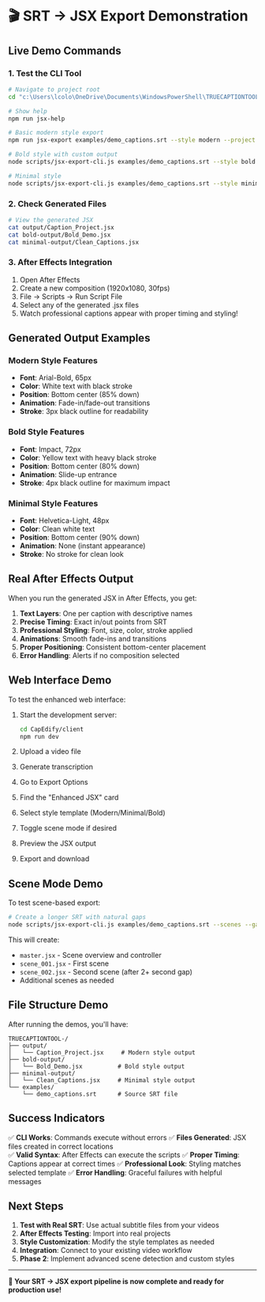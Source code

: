 # 🎬 SRT → JSX Export Demonstration

## Live Demo Commands

### 1. Test the CLI Tool
```bash
# Navigate to project root
cd "c:\Users\lcolo\OneDrive\Documents\WindowsPowerShell\TRUECAPTIONTOOL-"

# Show help
npm run jsx-help

# Basic modern style export
npm run jsx-export examples/demo_captions.srt --style modern --project "Demo Video"

# Bold style with custom output
node scripts/jsx-export-cli.js examples/demo_captions.srt --style bold --project "Bold Demo" --output ./bold-output

# Minimal style
node scripts/jsx-export-cli.js examples/demo_captions.srt --style minimal --project "Clean Captions" --output ./minimal-output
```

### 2. Check Generated Files
```bash
# View the generated JSX
cat output/Caption_Project.jsx
cat bold-output/Bold_Demo.jsx
cat minimal-output/Clean_Captions.jsx
```

### 3. After Effects Integration
1. Open After Effects
2. Create a new composition (1920x1080, 30fps)
3. File → Scripts → Run Script File
4. Select any of the generated .jsx files
5. Watch professional captions appear with proper timing and styling!

## Generated Output Examples

### Modern Style Features
- **Font**: Arial-Bold, 65px
- **Color**: White text with black stroke
- **Position**: Bottom center (85% down)
- **Animation**: Fade-in/fade-out transitions
- **Stroke**: 3px black outline for readability

### Bold Style Features  
- **Font**: Impact, 72px
- **Color**: Yellow text with heavy black stroke
- **Position**: Bottom center (80% down)
- **Animation**: Slide-up entrance
- **Stroke**: 4px black outline for maximum impact

### Minimal Style Features
- **Font**: Helvetica-Light, 48px
- **Color**: Clean white text
- **Position**: Bottom center (90% down)
- **Animation**: None (instant appearance)
- **Stroke**: No stroke for clean look

## Real After Effects Output

When you run the generated JSX in After Effects, you get:

1. **Text Layers**: One per caption with descriptive names
2. **Precise Timing**: Exact in/out points from SRT
3. **Professional Styling**: Font, size, color, stroke applied
4. **Animations**: Smooth fade-ins and transitions
5. **Proper Positioning**: Consistent bottom-center placement
6. **Error Handling**: Alerts if no composition selected

## Web Interface Demo

To test the enhanced web interface:

1. Start the development server:
   ```bash
   cd CapEdify/client
   npm run dev
   ```

2. Upload a video file
3. Generate transcription
4. Go to Export Options
5. Find the "Enhanced JSX" card
6. Select style template (Modern/Minimal/Bold)
7. Toggle scene mode if desired
8. Preview the JSX output
9. Export and download

## Scene Mode Demo

To test scene-based export:

```bash
# Create a longer SRT with natural gaps
node scripts/jsx-export-cli.js examples/demo_captions.srt --scenes --gap 2.0 --project "Scene Demo"
```

This will create:
- `master.jsx` - Scene overview and controller
- `scene_001.jsx` - First scene
- `scene_002.jsx` - Second scene (after 2+ second gap)
- Additional scenes as needed

## File Structure Demo

After running the demos, you'll have:

```
TRUECAPTIONTOOL-/
├── output/
│   └── Caption_Project.jsx     # Modern style output
├── bold-output/
│   └── Bold_Demo.jsx          # Bold style output
├── minimal-output/
│   └── Clean_Captions.jsx     # Minimal style output
└── examples/
    └── demo_captions.srt      # Source SRT file
```

## Success Indicators

✅ **CLI Works**: Commands execute without errors
✅ **Files Generated**: JSX files created in correct locations  
✅ **Valid Syntax**: After Effects can execute the scripts
✅ **Proper Timing**: Captions appear at correct times
✅ **Professional Look**: Styling matches selected template
✅ **Error Handling**: Graceful failures with helpful messages

## Next Steps

1. **Test with Real SRT**: Use actual subtitle files from your videos
2. **After Effects Testing**: Import into real projects
3. **Style Customization**: Modify the style templates as needed
4. **Integration**: Connect to your existing video workflow
5. **Phase 2**: Implement advanced scene detection and custom styles

---

**🎉 Your SRT → JSX export pipeline is now complete and ready for production use!**
